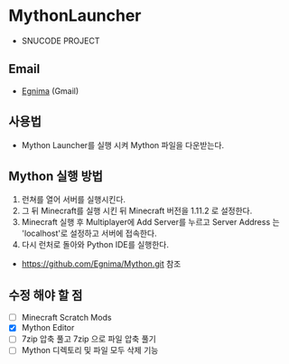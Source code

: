 # MythonLauncher
* SNUCODE PROJECT

## Email
* [Egnima](chooheonoh@gmail.com) (Gmail)

## 사용법
* Mython Launcher를 실행 시켜 Mython 파일을 다운받는다.  

## Mython 실행 방법
1. 런쳐를 열어 서버를 실행시킨다.  
2. 그 뒤 Minecraft를 실행 시킨 뒤 Minecraft 버전을 1.11.2 로 설정한다.  
3. Minecraft 실행 후 Multiplayer에 Add Server를 누르고 Server Address 는 'localhost'로 설정하고 서버에 접속한다.  
4. 다시 런처로 돌아와 Python IDE를 실행한다.  
* https://github.com/Egnima/Mython.git 참조

## 수정 해야 할 점
- [ ] Minecraft Scratch Mods
- [x] Mython Editor
- [ ] 7zip 압축 풀고 7zip 으로 파일 압축 풀기
- [ ] Mython 디렉토리 및 파일 모두 삭제 기능 